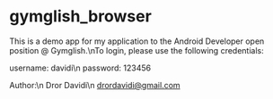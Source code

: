 # gymglish_browser

This is a demo app for my application to the Android Developer open position @ Gymglish.\nTo login, please use the following credentials:

username: davidi\n
password: 123456

Author:\n
Dror Davidi\n
drordavidi@gmail.com